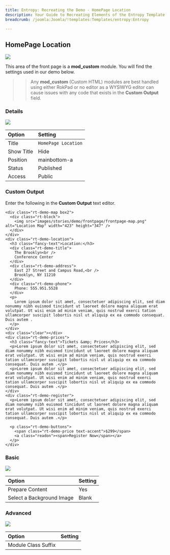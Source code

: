 ```yaml
---
title: Entropy: Recreating the Demo - HomePage Location
description: Your Guide to Recreating Elements of the Entropy Template for Joomla
breadcrumb: /joomla:Joomla/!templates:Templates/entropy:Entropy

---
```


HomePage Location
-----

![][demo]

This area of the front page is a **mod_custom** module. You will find the settings used in our demo below.

>> Any **mod_custom** (Custom HTML) modules are best handled using either RokPad or no editor as a WYSIWYG editor can cause issues with any code that exists in the **Custom Output** field.

### Details

![][demo2]

| Option     | Setting              |  
| :--------- | :------------------- |  
| Title      | `HomePage Location`  |  
| Show Title | Hide                 |  
| Position   | mainbottom-a         |  
| Status     | Published            |  
| Access     | Public               |  

### Custom Output

Enter the following in the **Custom Output** text editor.

~~~
<div class="rt-demo-map box2">
  <div class="rt-block">
    <img src="images/stories/demo/frontpage/frontpage-map.png" alt="Location Map" width="423" height="347" />
  </div>
</div>
<div class="rt-demo-location">
  <h3 class="fancy-text">Location:</h3>
  <div class="rt-demo-title">
    The Brooklyn<br />
    Conference Center
  </div>
  <div class="rt-demo-address">
    East 27 Street and Campus Road,<br />
    Brooklyn, NY 11210
  </div>
  <div class="rt-demo-phone">
    Phone: 555.951.5528  
  </div>
  <p>
    Lorem ipsum dolor sit amet, consectetuer adipiscing elit, sed diam nonummy nibh euismod tincidunt ut laoreet dolore magna aliquam erat volutpat. Ut wisi enim ad minim veniam, quis nostrud exerci tation ullamcorper suscipit lobortis nisl ut aliquip ex ea commodo consequat. Duis autem .
  </p>
</div>
<div class="clear"></div>
<div class="rt-demo-prices">
  <h3 class="fancy-text">Tickets &amp; Prices</h3>
  <p>Lorem ipsum dolor sit amet, consectetuer adipiscing elit, sed diam nonummy nibh euismod tincidunt ut laoreet dolore magna aliquam erat volutpat. Ut wisi enim ad minim veniam, quis nostrud exerci tation ullamcorper suscipit lobortis nisl ut aliquip ex ea commodo consequat. Duis autem .</p>
  <p>Lorem ipsum dolor sit amet, consectetuer adipiscing elit, sed diam nonummy nibh euismod tincidunt ut laoreet dolore magna aliquam erat volutpat. Ut wisi enim ad minim veniam, quis nostrud exerci tation ullamcorper suscipit lobortis nisl ut aliquip ex ea commodo consequat. Duis autem .</p>
</div>
<div class="rt-demo-register">
  <p>Lorem ipsum dolor sit amet, consectetuer adipiscing elit, sed diam nonummy nibh euismod tincidunt ut laoreet dolore magna aliquam erat volutpat. Ut wisi enim ad minim veniam, quis nostrud exerci tation ullamcorper suscipit lobortis nisl ut aliquip ex ea commodo consequat. Duis autem .</p>
  
  <p class="rt-demo-buttons">
    <span class="rt-demo-price text-accent">$299</span>
    <a class="readon"><span>Register Now</span></a>
  </p>
</div>
~~~

### Basic

![][demo3]

| Option                    | Setting |  
| :------------------------ | :------ |  
| Prepare Content           | Yes     |  
| Select a Background Image | Blank   |

### Advanced

![][demo4]

| Option              | Setting |  
| :------------------ | :------ |  
| Module Class Suffix |         |  

[demo]: assets/demo_6.jpeg
[demo2]: assets/demo_6a.jpeg
[demo3]: assets/demo_6b.jpeg
[demo4]: assets/demo_6c.jpeg